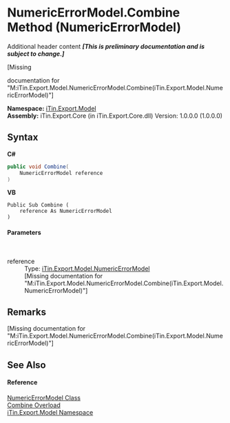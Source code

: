 # NumericErrorModel.Combine Method (NumericErrorModel)
Additional header content _**\[This is preliminary documentation and is subject to change.\]**_

\[Missing <summary> documentation for "M:iTin.Export.Model.NumericErrorModel.Combine(iTin.Export.Model.NumericErrorModel)"\]

**Namespace:**&nbsp;<a href="ef57ffcc-e95e-b212-5a46-9aa6f5a3511f">iTin.Export.Model</a><br />**Assembly:**&nbsp;iTin.Export.Core (in iTin.Export.Core.dll) Version: 1.0.0.0 (1.0.0.0)

## Syntax

**C#**<br />
``` C#
public void Combine(
	NumericErrorModel reference
)
```

**VB**<br />
``` VB
Public Sub Combine ( 
	reference As NumericErrorModel
)
```


#### Parameters
&nbsp;<dl><dt>reference</dt><dd>Type: <a href="32697ca1-e04a-108a-ee69-a7013086b555">iTin.Export.Model.NumericErrorModel</a><br />\[Missing <param name="reference"/> documentation for "M:iTin.Export.Model.NumericErrorModel.Combine(iTin.Export.Model.NumericErrorModel)"\]</dd></dl>

## Remarks
\[Missing <remarks> documentation for "M:iTin.Export.Model.NumericErrorModel.Combine(iTin.Export.Model.NumericErrorModel)"\]

## See Also


#### Reference
<a href="32697ca1-e04a-108a-ee69-a7013086b555">NumericErrorModel Class</a><br /><a href="78c7bab1-1fb3-cc1c-7e83-79fe39c43ba1">Combine Overload</a><br /><a href="ef57ffcc-e95e-b212-5a46-9aa6f5a3511f">iTin.Export.Model Namespace</a><br />